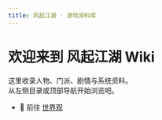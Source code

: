 ```yaml
---
title: 风起江湖 · 游戏资料库
---
```


# 欢迎来到 **风起江湖 Wiki**

这里收录人物、门派、剧情与系统资料。  
从左侧目录或顶部导航开始浏览吧。

- 👤 前往 [世界观](/世界观/)
